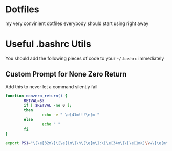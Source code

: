# Dotfiles
my very convinient dotfiles everybody should start using right away



# Useful .bashrc Utils

You should add the following pieces of code to your `~/.bashrc` immediately

## Custom Prompt for None Zero Return

Add this to never let a command silently fail

```.bash
function nonzero_return() {
        RETVAL=$?
        if [ $RETVAL -ne 0 ];
        then
                echo -e " \e[41m!!!\e[m "
        else
                echo " "
        fi
}

export PS1="\[\e[32m\]\[\e[1m\]\h\[\e[m\]:\[\e[34m\]\[\e[1m\]\\w\[\e[m\]\\$\`nonzero_return\`"

```


